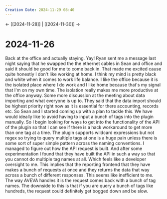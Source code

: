 ```yaml
---
Creation Date: 2024-11-29 08:40
---
```


<- [[2024-11-28]] | [[2024-11-30]]  ->

# 2024-11-26
Back at the office and actually staying. Yay! Ryan sent me a message last night saying that he swapped the the ethernet cables in Sean and office and said it should be good for me to come back in. That made me excited cause quite honestly I don't like working at home. I think my mind is pretty black and white when it comes to work life balance. I like the office because it is the isolated place where I do work and I like home because that's my signal that I'm on my own time. The isolation really makes me more productive at the office anyway. Some more discussion at the meeting about data importing and what everyone is up to. They said that the data import should be highest priority right now as it is essential for there accounting, records etc. So Sean and I started coming up with a plan to tackle this. We have would ideally like to avoid having to input a bunch of tags into the plugin manually. So I begin looking for ways to get into the functionality of the API of the plugin so that I can see if there is a hack workaround to get more than one tag at a time. The plugin supports wildcard expressions but not regex so trying to query multiple tags at one is a huge pain unless there is some sort of super simple pattern across the naming conventions. I managed to figure out how the API request is built. And after some experimentation I found that they have built the API in such a way so that you cannot do multiple tag names at all. Which feels like a developer oversight to me. This implies that the reporting frontend that they have makes a bunch of requests at once and they returns the data that way across a bunch of different responses. This seems like inefficient to me. The way AVEVA handles it is the request comes back with a bunch of tag names. The downside to this is that if you are query a bunch of tags like hundreds, the request could definitely get bogged down and be slow. 